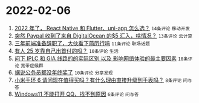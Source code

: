 # 2022-02-06

1. [2022 年了， React Native 和 Flutter、uni-app 怎么选？](https://www.v2ex.com/t/832037) `14条评论` `移动开发`
1. [突然 Paypal 收到了来自 DigitalOcean 的$5 汇入，啥情况？](https://www.v2ex.com/t/832043) `13条评论` `云计算`
1. [三年前端准备辞职了，大伙看下简历行吗](https://www.v2ex.com/t/832042) `11条评论` `职场话题`
1. [有人 25 岁靠自己出首付的吗？](https://www.v2ex.com/t/832027) `10条评论` `生活`
1. [问下 IPLC 和 GIA 线路的的实际区别 以及 影响网络体验的最主要因素](https://www.v2ex.com/t/832026) `10条评论` `宽带症候群`
1. [据说公务员都没年终奖了](https://www.v2ex.com/t/832046) `10条评论` `分享发现`
1. [小米手环 6 请问现在值得买吗？有什么理由直接升级到手表吗？](https://www.v2ex.com/t/832035) `8条评论` `问与答`
1. [Windows11 不能打开 QQ，找不到原因](https://www.v2ex.com/t/832055) `6条评论` `问与答`
